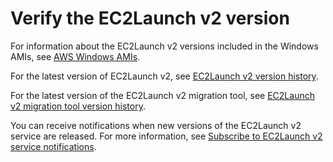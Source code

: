 # Verify the EC2Launch v2 version<a name="ec2launch-v2-verify-version"></a>

For information about the EC2Launch v2 versions included in the Windows AMIs, see [AWS Windows AMIs](windows-ami-version-history.md)\.

For the latest version of EC2Launch v2, see [EC2Launch v2 version history](ec2launchv2-versions.md#ec2launchv2-version-history)\.

For the latest version of the EC2Launch v2 migration tool, see [EC2Launch v2 migration tool version history](ec2launchv2-versions.md#ec2launchv2-migration-tool-version-history)\.

You can receive notifications when new versions of the EC2Launch v2 service are released\. For more information, see [Subscribe to EC2Launch v2 service notifications](ec2launch-v2-sns.md)\.